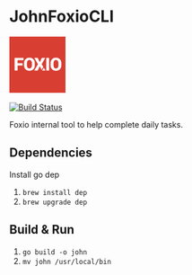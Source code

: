 # JohnFoxioCLI

![Foxio logo](./assets/images/foxio_icon.png)

[![Build Status](https://travis-ci.org/foxio/john_foxio_cli.svg?branch=master)](https://travis-ci.org/foxio/john_foxio_cli)

Foxio internal tool to help complete daily tasks.

## Dependencies

Install go dep
1. `brew install dep`
1. `brew upgrade dep`

## Build & Run
1. `go build -o john`
2. `mv john /usr/local/bin`

